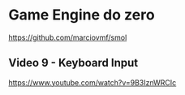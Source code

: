 # Game Engine do zero 

https://github.com/marciovmf/smol

## Video 9 - Keyboard Input

https://www.youtube.com/watch?v=9B3IznWRCIc
